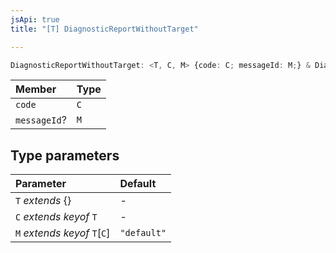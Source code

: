 ```yaml
---
jsApi: true
title: "[T] DiagnosticReportWithoutTarget"

---
```

```ts
DiagnosticReportWithoutTarget: <T, C, M> {code: C; messageId: M;} & DiagnosticFormat< T, C, M >
```

| Member | Type |
| :------ | :------ |
| `code` | `C` |
| `messageId`? | `M` |

## Type parameters

| Parameter | Default |
| :------ | :------ |
| `T` *extends* \{} | - |
| `C` *extends* *keyof* `T` | - |
| `M` *extends* *keyof* `T`[`C`] | `"default"` |
